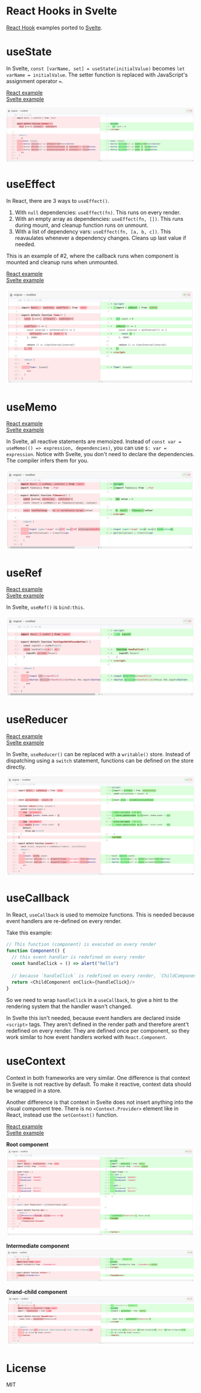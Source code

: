 # React Hooks in Svelte

[React Hook](https://reactjs.org/docs/hooks-intro.html) examples ported to [Svelte](https://svelte.dev).

# useState

In Svelte, `const [varName, set] = useState(initialValue)` becomes `let varName = initialValue`. The setter function is replaced with JavaScript's assignment operator `=`.  

[React example](/use-state/react/src/Counter.js)<br/>
[Svelte example](/use-state/svelte/src/Counter.svelte)

![Diff of useState](/images/useState.jpeg?raw=true)

# useEffect

In React, there are 3 ways to `useEffect()`.

1. With `null` dependencies: `useEffect(fn)`. This runs on every render.
2. With an empty array as dependencies: `useEffect(fn, [])`. This runs during mount, and cleanup function runs on unmount.
3. With a list of dependency vars: `useEffect(fn, [a, b, c])`. This reavaulates whenever a dependency changes. Cleans up last value if needed.

This is an example of #2, where the callback runs when component is mounted and cleanup runs when unmounted.

[React example](/use-effect/react/src/Timer.js)<br/>
[Svelte example](/use-effect/svelte/src/Timer.svelte)

![Diff of useEffect](/images/useEffect.png?raw=true)

# useMemo

[React example](/use-memo/react/src/Fibonacci.js)<br/>
[Svelte example](/use-memo/svelte/src/Fibonacci.svelte)

In Svelte, all reactive statements are memoized. Instead of `const var = useMemo(() => expression, dependencies)`, you can use `$: var = expression`. Notice with Svelte, you don't need to declare the dependencies. The compiler infers them for you.

![Diff of useMemo](/images/useMemo.jpeg?raw=true)

# useRef

[React example](/use-ref/react/src/TextInputWithFocusButton.js)<br/>
[Svelte example](/use-ref/svelte/src/TextInputWithFocusButton.svelte)

In Svelte, `useRef()` is `bind:this`.

![Diff of useRef](/images/useRef.jpeg?raw=true)

# useReducer

[React example](/use-reducer/react/src/Counter.js)<br/>
[Svelte example](/use-reducer/svelte/src/Counter.svelte)

In Svelte, `useReducer()` can be replaced with a `writable()` store. Instead of dispatching using a `switch` statement, functions can be defined on the store directly.

![Diff of useReducer](/images/useReducer.png?raw=true)

# useCallback

In React, `useCallback` is used to memoize functions. This is needed because event handlers are re-defined on every render.

Take this example:

```js
// This function (component) is executed on every render
function Component() {
  // this event handler is redefined on every render
  const handleClick = () => alert("hello")
  
  // because `handleClick` is redefined on every render, `ChildComponent` will be re-rendered too. Because its `onClick` prop is considered changed.
  return <ChildComponent onClick={handleClick}/>
}
```

So we need to wrap `handleClick` in a `useCallback`, to give a hint to the rendering system that the handler wasn't changed.

In Svelte this isn't needed, because event handlers are declared inside `<script>` tags. They aren't defined in the render path and therefore arent't redefined on every render. They are defined once per component, so they work similar to how event handlers worked with `React.Component`.

# useContext

Context in both frameworks are very similar. One difference is that context in Svelte is not reactive by default. To make it reactive, context data should be wrapped in a store.

Another difference is that context in Svelte does not insert anything into the visual component tree. There is no `<Context.Provider>` element like in React, instead use the `setContext()` function.

[React example](/use-context/react/src/App.js)<br/>
[Svelte example](/use-context/svelte/src/App.svelte)

**Root component**
![Diff of useEffect App](/images/useContext-app.png?raw=true)

**Intermediate component**
![Diff of useEffect Toolbar](/images/useContext-toolbar.png?raw=true)

**Grand-child component**
![Diff of useEffect ThemedButton](/images/useContext-themedbutton.png?raw=true)

# License

MIT
